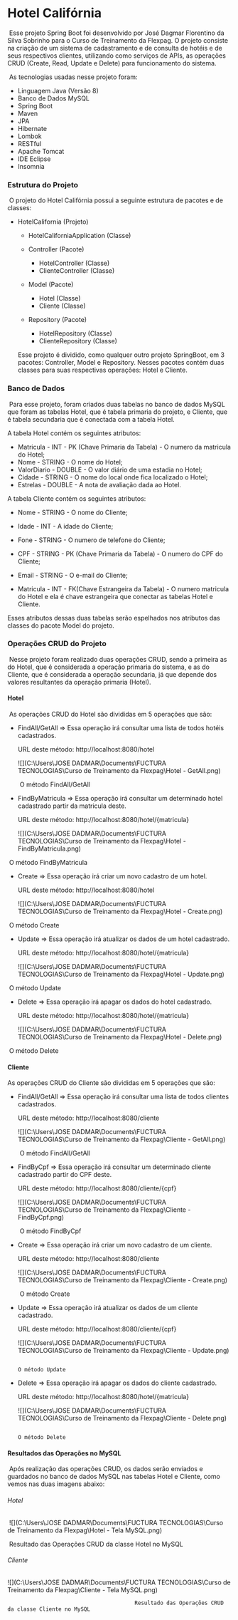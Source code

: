 # Hotel Califórnia

​	Esse projeto Spring Boot foi desenvolvido por José Dagmar Florentino da Silva Sobrinho para o Curso de Treinamento da Flexpag. O projeto consiste na criação de um sistema de cadastramento e de consulta de hotéis e de seus respectivos clientes, utilizando como serviços de APIs, as operações CRUD (Create, Read, Update e Delete) para funcionamento do sistema.

​	As tecnologias usadas nesse projeto foram:

- Linguagem Java (Versão 8)
- Banco de Dados MySQL
- Spring Boot
- Maven 
- JPA
- Hibernate
- Lombok
- RESTful
- Apache Tomcat
- IDE Eclipse
- Insomnia

### Estrutura do Projeto

​	O projeto do Hotel Califórnia possui a seguinte estrutura de pacotes e de classes:

- HotelCalifornia (Projeto)

  - HotelCaliforniaApplication (Classe)

  - Controller (Pacote)
    - HotelController  (Classe)
    - ClienteController (Classe)
    
  - Model (Pacote)
    - Hotel  (Classe)
    - Cliente (Classe)
    
  - Repository (Pacote)
    - HotelRepository  (Classe)
    - ClienteRepository (Classe)
  
  Esse projeto é dividido, como qualquer outro projeto SpringBoot, em 3 pacotes: Controller, Model e Repository. Nesses pacotes contém duas classes para suas respectivas operações: Hotel e Cliente.

### Banco de Dados

​	Para esse projeto, foram criados duas tabelas no banco de dados MySQL que foram as tabelas Hotel, que é tabela primaria do projeto, e Cliente, que é tabela secundaria que é conectada com a tabela Hotel. 

A tabela Hotel contém os seguintes atributos:

- Matricula - INT - PK (Chave Primaria da Tabela) - O numero da matricula do Hotel;
- Nome - STRING  - O nome do Hotel;
- ValorDiario - DOUBLE - O valor diário de uma estadia no Hotel;
- Cidade - STRING - O nome do local onde fica localizado o Hotel;
- Estrelas - DOUBLE - A nota de avaliação dada ao Hotel.

A tabela Cliente contém os seguintes atributos: 

- Nome - STRING - O nome do Cliente;
- Idade - INT -  A idade do Cliente;

- Fone - STRING - O numero de telefone do Cliente; 
- CPF - STRING - PK (Chave Primaria da Tabela) - O numero do CPF do Cliente;
- Email - STRING - O e-mail do Cliente;
- Matricula - INT - FK(Chave Estrangeira da Tabela) - O numero matricula do Hotel e ela é chave estrangeira que conectar as tabelas Hotel e Cliente. 

Esses atributos dessas duas tabelas serão espelhados nos atributos das classes do pacote Model do projeto.

### Operações CRUD do Projeto

​	Nesse projeto foram realizado duas operações CRUD, sendo a primeira as do Hotel, que é considerada a operação primaria do sistema, e as do Cliente,  que é considerada a operação secundaria, já que depende dos valores resultantes da operação primaria (Hotel).    

#### Hotel

​	As operações CRUD do Hotel são divididas em 5 operações que são:

- FindAll/GetAll => Essa operação irá consultar uma lista de todos hotéis cadastrados.  

  URL deste método: http://localhost:8080/hotel

  ![](C:\Users\JOSE DADMAR\Documents\FUCTURA TECNOLOGIAS\Curso de Treinamento da Flexpag\Hotel - GetAll.png)

  ​                                                                 O método FindAll/GetAll

- FindByMatricula => Essa operação irá consultar um determinado hotel cadastrado partir da matricula deste.

  URL deste método: http://localhost:8080/hotel/{matricula}

  ![](C:\Users\JOSE DADMAR\Documents\FUCTURA TECNOLOGIAS\Curso de Treinamento da Flexpag\Hotel - FindByMatricula.png)

​                                                                 O método FindByMatricula

- Create => Essa operação irá criar um novo cadastro de um hotel.

  URL deste método: http://localhost:8080/hotel

  ![](C:\Users\JOSE DADMAR\Documents\FUCTURA TECNOLOGIAS\Curso de Treinamento da Flexpag\Hotel - Create.png)

​                                                                               O método Create

- Update => Essa operação irá atualizar os dados de um hotel cadastrado.

  URL deste método: http://localhost:8080/hotel/{matricula}

  ![](C:\Users\JOSE DADMAR\Documents\FUCTURA TECNOLOGIAS\Curso de Treinamento da Flexpag\Hotel - Update.png)

​                                                                                       O método Update

- Delete => Essa operação irá apagar os dados do hotel cadastrado.

  URL deste método: http://localhost:8080/hotel/{matricula}

  ![](C:\Users\JOSE DADMAR\Documents\FUCTURA TECNOLOGIAS\Curso de Treinamento da Flexpag\Hotel - Delete.png)

​                                                                                             O método Delete

#### Cliente

As operações CRUD do Cliente são divididas em 5 operações que são:

- FindAll/GetAll => Essa operação irá consultar uma lista de todos clientes cadastrados.  

  URL deste método: http://localhost:8080/cliente

  ![](C:\Users\JOSE DADMAR\Documents\FUCTURA TECNOLOGIAS\Curso de Treinamento da Flexpag\Cliente - GetAll.png)

  ​																		O método FindAll/GetAll

- FindByCpf => Essa operação irá consultar um determinado cliente cadastrado partir do CPF deste.

  URL deste método: http://localhost:8080/cliente/{cpf}

  ![](C:\Users\JOSE DADMAR\Documents\FUCTURA TECNOLOGIAS\Curso de Treinamento da Flexpag\Cliente - FindByCpf.png)

  ​															O método FindByCpf

- Create => Essa operação irá criar um novo cadastro de um cliente.

  URL deste método:  http://localhost:8080/cliente

  ![](C:\Users\JOSE DADMAR\Documents\FUCTURA TECNOLOGIAS\Curso de Treinamento da Flexpag\Cliente - Create.png)

  ​																				O método Create

- Update => Essa operação irá atualizar os dados de um cliente cadastrado.

  URL deste método: http://localhost:8080/cliente/{cpf}

  ![](C:\Users\JOSE DADMAR\Documents\FUCTURA TECNOLOGIAS\Curso de Treinamento da Flexpag\Cliente - Update.png)

   																				O método Update

- Delete => Essa operação irá apagar os dados do cliente cadastrado.

  URL deste método: http://localhost:8080/hotel/{matricula}
  
  ![](C:\Users\JOSE DADMAR\Documents\FUCTURA TECNOLOGIAS\Curso de Treinamento da Flexpag\Cliente - Delete.png)
  
   																				O método Delete

#### Resultados das Operações no MySQL

​	Após realização das operações CRUD, os dados serão enviados e guardados no banco de dados MySQL nas tabelas Hotel e Cliente, como vemos nas duas imagens abaixo:

###### Hotel

​    ![](C:\Users\JOSE DADMAR\Documents\FUCTURA TECNOLOGIAS\Curso de Treinamento da Flexpag\Hotel - Tela MySQL.png) 

​                                           Resultado das Operações CRUD da classe Hotel no MySQL

###### Cliente

![](C:\Users\JOSE DADMAR\Documents\FUCTURA TECNOLOGIAS\Curso de Treinamento da Flexpag\Cliente - Tela MySQL.png)

 											Resultado das Operações CRUD da classe Cliente no MySQL
